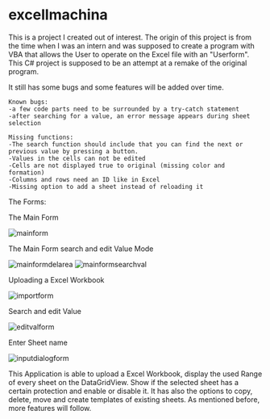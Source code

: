 # excellmachina
This is a project I created out of interest. The origin of this project is from the time when I was an intern and was supposed to create a program with VBA that allows the User to operate on the Excel file with an "Userform". This C# project is supposed to be an attempt at a remake of the original program.

It still has some bugs and some features will be added over time.

	Known bugs:
	-a few code parts need to be surrounded by a try-catch statement
	-after searching for a value, an error message appears during sheet selection

	Missing functions:
	-The search function should include that you can find the next or previous value by pressing a button.
	-Values in the cells can not be edited
	-Cells are not displayed true to original (missing color and formation)
 	-Columns and rows need an ID like in Excel
  	-Missing option to add a sheet instead of reloading it

	
The Forms:

The Main Form

![mainform](https://user-images.githubusercontent.com/112399284/232918923-488199cd-bb56-4931-96d7-64a69aa032a1.png)


The Main Form search and edit Value Mode

![mainformdelarea](https://user-images.githubusercontent.com/112399284/232919060-806679b8-3ae0-4cb7-962c-dee9420093b9.png)
![mainformsearchval](https://user-images.githubusercontent.com/112399284/232919080-c40aabfa-cef7-420e-a4db-2892ccccb0c1.png)


Uploading a Excel Workbook

![importform](https://user-images.githubusercontent.com/112399284/232919143-3cfc9b91-66bb-4f72-94ea-df11c91a17b9.png)


Search and edit Value

![editvalform](https://user-images.githubusercontent.com/112399284/232919177-b8130b80-5382-4c4d-ab60-1eb38f039a2e.png)


Enter Sheet name

![inputdialogform](https://user-images.githubusercontent.com/112399284/232919212-1f3aff02-9c07-4413-868b-ce796eec6a14.png)


This Application is able to upload a Excel Workbook, display the used Range of every sheet on the DataGridView. Show if the selected sheet has a certain protection and enable or disable it. It has also the options to copy, delete, move and create templates of existing sheets. As mentioned before, more features will follow.
